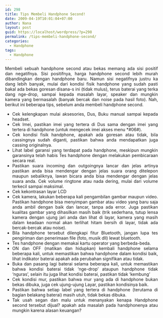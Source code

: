 ```yaml
---
id: 298
title: Tips Membeli Handphone Second!
date: 2009-04-19T10:01:04+07:00
author: Nana
layout: post
guid: https://localhost/wordpress/?p=298
permalink: /tips-membeli-handphone-second/
categories:
  - Handphone
tags:
  - Handphone
---
```

<div style="text-align: justify;">
  <p>
    Membeli sebuah handphone second atau bekas memang ada sisi positif dan negatifnya. Sisi positifnya, harga handphone second lebih murah dibandingkan dengan handphone baru. Namun sisi negatifnya justru ka dang lebih banyak, mulai dari kondisi fisik handphone yang sudah pasti bakal ada bekas goresan disana-s ini (tidak mulus), terus baterai yang terka dang nge-drop, sampai kepada masalah layar, speaker dan mungkin kamera yang bermasalah (banyak bercak dan noise pada hasil foto). Nah, berikut ini beberapa tips, sebelum anda membeli handphone second.
  </p>
  
  <ul>
    <li>
      Cek kelengkapan mulai aksesories, Dus, Buku manual sampai kepada headset.
    </li>
    <li>
      Cek Imei, pastikan imei yang tertera di Dus sama dengan imei yang tertera di handphone (untuk mengecek imei akses menu *#06#).
    </li>
    <li>
      Cek kondisi fisik handphone, apakah ada goresan atau tidak, bila cassingnya sudah diganti, pastikan bahwa anda mendapatkan juga cassing originalnya.
    </li>
    <li>
      Lihat label garansi yang terdapat pada handphone, meskipun mungkin garansinya telah habis Tes handphone dengan melakukan pembicaraan secara real.
    </li>
    <li>
      Pastikan suara incoming dan outgoingnya lancar dan jelas artinya pastikan anda bisa mendengar dengan jelas suara orang ditelepon maupun sebaliknya, lawan bicara anda bisa mendengar dengan jelas suara anda. Cek volume ringtone atau nada dering, mulai dari volume terkecil sampai maksimal.
    </li>
    <li>
      Cek kekontrasan layar LCD
    </li>
    <li>
      Cek kamera, lakukan beberapa kali pengambilan gambar maupun video. Pastikan handphone bisa menyimpan gambar atau video yang baru saja anda ambil dengan baik dan lancar, tanpa ada error. Juga pastikan kualitas gambar yang dihasilkan masih baik (trik sederhana, tutup lensa kamera dengan ujung jari anda dan lihat di layar, kamera yang masih dalam keadaan normal akan terlihat hitam bersih di layar, tidak ada bercak-bercak atau noise).
    </li>
    <li>
      Bila handphone tersebut dilengkapi fitur Bluetooth, jangan lupa tes pengiriman dan penerimaan file (foto, musik dll) lewat bluetooth.
    </li>
    <li>
      Tes handphone dengan memakai kartu operator yang berbeda-beda.
    </li>
    <li>
      ON dan OFF (matikan dan hidupkan) kembali handphone selama beberapa kali, untuk memastikan bahwa handphone dalam kondisi baik, lihat indikator baterai apakah ada perubahan signifikan atau tidak.
    </li>
    <li>
      Buka dan pasang lagi baterai selama beberapa kali, untuk memastikan bahwa kondisi baterai tidak ‘nge-drop’ ataupun handphone tidak ‘nguras’, selain itu juga lihat kondisi baterai, pastikan tidak ‘kembung’
    </li>
    <li>
      Cek kondisi mur, pastikan bahwa mur yang ada di handphone bukan bekas dibuka, juga cek ujung-ujung Layar, pastikan kondisinya baik.
    </li>
    <li>
      Pastikan bahwa setiap label yang tertera di handphone (terutama di bagian belakang baterai) masih utuh, tidak bekas dibuka.
    </li>
    <li>
      Tak usah segan dan malu untuk menanyakan kenapa Handphone second tersebut dijual? apakah ada masalah pada handphonenya atau mungkin karena alasan keuangan?
    </li>
  </ul>
</div>